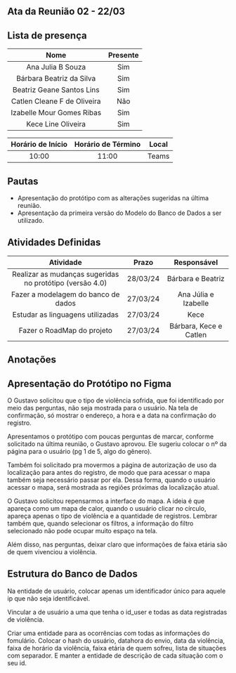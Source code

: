 ## **Ata da Reunião 02 - 22/03**

## **Lista de presença**

| Nome | Presente |
|:----:|:--------:|
| Ana Julia B Souza | Sim |
| Bárbara Beatriz da Silva | Sim |
| Beatriz Geane Santos Lins | Sim |
| Catlen Cleane F de Oliveira | Não |
| Izabelle Mour Gomes Ribas| Sim |
| Kece Line Oliveira | Sim |

| Horário de Início | Horário de Término | Local |
|:-----------------:|:------------------:|:-----:|
| 10:00 | 11:00 | Teams|

## **Pautas**

* Apresentação do protótipo com as alterações sugeridas na última reunião.
* Apresentação da primeira versão do Modelo do Banco de Dados a ser utilizado.


## **Atividades Definidas**

| Atividade | Prazo | Responsável |
|:---------:|:-----:|:-----------:|
| Realizar as mudanças sugeridas no protótipo  (versão 4.0) | 28/03/24 | Bárbara e Beatriz | 
| Fazer a modelagem do banco de dados | 27/03/24 | Ana Júlia e Izabelle | 
| Estudar as linguagens utilizadas | 27/03/24 | Kece | 
| Fazer o RoadMap do projeto | 27/03/24 | Bárbara, Kece e Catlen | 

## **Anotações**

## **Apresentação do Protótipo no Figma**

O Gustavo solicitou que o tipo de violência sofrida, que foi identificado por meio das perguntas, não seja mostrada para o usuário. Na tela de confirmação, só mostrar o endereço, a hora e a data na confirmação do registro. 

Apresentamos o protótipo com poucas perguntas de marcar, conforme solicitado na última reunião, o Gustavo aprovou. Ele sugeriu colocar o nº da página para o usuário (pg 1 de 5, algo do gênero).

Também foi solicitado pra movermos a página de autorização de uso da localização para antes do registro, de modo que para acessar o mapa também seja necessário passar por ela. Dessa forma, quando o usuário acessar o mapa, será mostrada as regiões próximas da localização atual. 

O Gustavo solicitou repensarmos a interface do mapa. A ideia é que apareça como um mapa de calor, quando o usuário clicar no círculo, apareça apenas o tipo de violência e a quantidade de registros. Lembrar também que, quando selecionar os filtros, a informação do filtro selecionado não pode ocupar muito espaço na tela. 

Além disso, nas perguntas, deixar claro que informações de faixa etária são de quem vivenciou a violência. 

## **Estrutura do Banco de Dados**

Na entidade de usuário, colocar apenas um identificador único para aquele ip que não seja identificável.

Vincular a de usuário a uma que tenha o id_user e todas as data registradas de violência.

Criar uma entidade para as ocorrências com todas as informações do fomulário. Colocar o hash do usuário, datahora do envio, data da violência, faixa de horário da violência, faixa etária de quem sofreu, lista de situações com separador. E manter a entidade de descrição de cada situação com o seu id. 